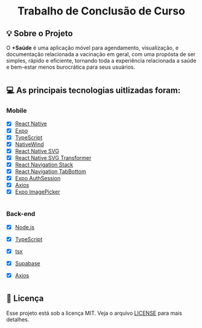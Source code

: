 <p align="center">
  
  
  <h1 align="center">Trabalho de Conclusão de Curso</h1>


##  💡 Sobre o Projeto

O **+Saúde** é uma aplicação móvel para agendamento, visualização, e documentação relacionada a vacinação em geral, com uma propósta de ser simples, rápido e eficiente, tornando toda a experiência relacionada a saúde e bem-estar menos burocrática para seus usuários.

#

## 💻 As principais tecnologias uitlizadas foram:

### Mobile

- [x] [React Native](https://reactnative.dev/)
- [x] [Expo](https://docs.expo.dev/)
- [x] [TypeScript](https://www.typescriptlang.org/)
- [x] [NativeWind](https://www.nativewind.dev/)
- [x] [React Native SVG](https://github.com/software-mansion/react-native-svg)
- [x] [React Native SVG Transformer](https://github.com/kristerkari/react-native-svg-transformer)
- [x] [React Navigation Stack](https://reactnavigation.org/docs/stack-navigator)
- [x] [React Navigation TabBottom](https://reactnavigation.org/docs/material-bottom-tab-navigator) 
- [x] [Expo AuthSession](https://docs.expo.dev/versions/latest/sdk/auth-session/)
- [x] [Axios](https://axios-http.com/ptbr/docs/intro)
- [x] [Expo ImagePicker](https://docs.expo.dev/versions/latest/sdk/imagepicker/)

#

### Back-end

- [x] [Node.js](https://nodejs.org/)
- [x] [TypeScript](https://www.typescriptlang.org/)
- [x] [tsx](https://github.com/esbuild-kit/tsx)
- [x] [Supabase](https://supabase.com/)
- [x] [Axios](https://axios-http.com/ptbr/docs/intro)


#

## 📝 Licença

Esse projeto está sob a licença MIT. Veja o arquivo [LICENSE](LICENSE) para mais detalhes.

# 
